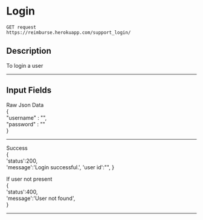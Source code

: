 # Login

    GET request
    https://reimburse.herokuapp.com/support_login/ 

## Description
To login a user

***

## Input Fields

Raw Json Data<br />
{<br />
 	"username" : "",<br />
 	"password" : ""<br />
}
    
***

Success<br />
{<br />
  	'status':200,<br />
  	'message':'Login successful.',
  	'user id':"",
}<br />

If user not present<br />
{<br />
  	'status':400,<br />
  	'message':'User not found',<br />
}

***

